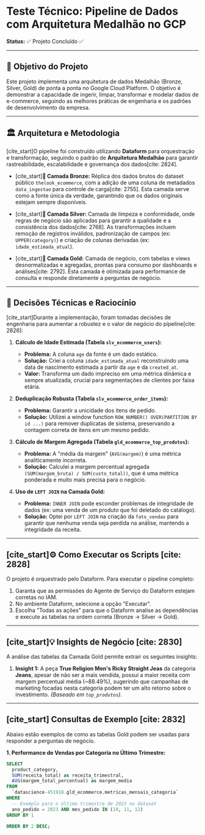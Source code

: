 # Teste Técnico: Pipeline de Dados com Arquitetura Medalhão no GCP

**Status:** ✅ Projeto Concluído ✅

---

## 🎯 Objetivo do Projeto

Este projeto implementa uma arquitetura de dados Medalhão (Bronze, Silver, Gold) de ponta a ponta no Google Cloud Platform. O objetivo é demonstrar a capacidade de ingerir, limpar, transformar e modelar dados de e-commerce, seguindo as melhores práticas de engenharia e os padrões de desenvolvimento da empresa.

---

## 🏛️ Arquitetura e Metodologia

[cite_start]O pipeline foi construído utilizando **Dataform** para orquestração e transformação, seguindo o padrão de **Arquitetura Medalhão** para garantir rastreabilidade, escalabilidade e governança dos dados[cite: 2824].

- [cite_start]**🥉 Camada Bronze:** Réplica dos dados brutos do dataset público `thelook_ecommerce`, com a adição de uma coluna de metadados `data_ingestao` para controle de carga[cite: 2755]. Esta camada serve como a fonte única da verdade, garantindo que os dados originais estejam sempre disponíveis.

- [cite_start]**🥈 Camada Silver:** Camada de limpeza e conformidade, onde regras de negócio são aplicadas para garantir a qualidade e a consistência dos dados[cite: 2768]. As transformações incluem remoção de registros inválidos, padronização de campos (ex: `UPPER(category)`) e criação de colunas derivadas (ex: `idade_estimada_atual`).

- [cite_start]**🥇 Camada Gold:** Camada de negócio, com tabelas e views desnormalizadas e agregadas, prontas para consumo por dashboards e análises[cite: 2792]. Esta camada é otimizada para performance de consulta e responde diretamente a perguntas de negócio.

---

## 📝 Decisões Técnicas e Raciocínio

[cite_start]Durante a implementação, foram tomadas decisões de engenharia para aumentar a robustez e o valor de negócio do pipeline[cite: 2826]:

1.  **Cálculo de Idade Estimada (Tabela `slv_ecommerce_users`):**
    * **Problema:** A coluna `age` da fonte é um dado estático.
    * **Solução:** Criei a coluna `idade_estimada_atual` reconstruindo uma data de nascimento estimada a partir da `age` e da `created_at`.
    * **Valor:** Transforma um dado impreciso em uma métrica dinâmica e sempre atualizada, crucial para segmentações de clientes por faixa etária.

2.  **Deduplicação Robusta (Tabela `slv_ecommerce_order_items`):**
    * **Problema:** Garantir a unicidade dos itens de pedido.
    * **Solução:** Utilizei a window function `ROW_NUMBER() OVER(PARTITION BY id ...)` para remover duplicatas de sistema, preservando a contagem correta de itens em um mesmo pedido.

3.  **Cálculo de Margem Agregada (Tabela `gld_ecommerce_top_produtos`):**
    * **Problema:** A "média da margem" (`AVG(margem)`) é uma métrica analiticamente incorreta.
    * **Solução:** Calculei a margem percentual agregada `(SUM(margem_bruta) / SUM(custo_total))`, que é uma métrica ponderada e muito mais precisa para o negócio.

4.  **Uso de `LEFT JOIN` na Camada Gold:**
    * **Problema:** `INNER JOIN` pode esconder problemas de integridade de dados (ex: uma venda de um produto que foi deletado do catálogo).
    * **Solução:** Optei por `LEFT JOIN` na criação da `fato_vendas` para garantir que nenhuma venda seja perdida na análise, mantendo a integridade da receita.

---

## [cite_start]⚙️ Como Executar os Scripts [cite: 2828]

O projeto é orquestrado pelo Dataform. Para executar o pipeline completo:
1.  Garanta que as permissões do Agente de Serviço do Dataform estejam corretas no IAM.
2.  No ambiente Dataform, selecione a opção "Executar".
3.  Escolha "Todas as ações" para que o Dataform analise as dependências e execute as tabelas na ordem correta (Bronze → Silver → Gold).

---

## [cite_start]💡 Insights de Negócio [cite: 2830]

A análise das tabelas da Camada Gold permite extrair os seguintes insights:

1.  **Insight 1:** A peça **True Religion Men's Ricky Straight Jeas** da categoria **Jeans**, apesar de não ser a mais vendida, possui a maior receita com margem percentual média (~88.49%), sugerindo que campanhas de marketing focadas nesta categoria podem ter um alto retorno sobre o investimento. *(Baseado em `top_produtos`)*.


---

## [cite_start] Consultas de Exemplo [cite: 2832]

Abaixo estão exemplos de como as tabelas Gold podem ser usadas para responder a perguntas de negócio.

**1. Performance de Vendas por Categoria no Último Trimestre:**
```sql
SELECT
  product_category,
  SUM(receita_total) as receita_trimestral,
  AVG(margem_total_percentual) as margem_media
FROM
  `datascience-451918.gld_ecommerce.metricas_mensais_categoria`
WHERE
  -- Exemplo para o último trimestre de 2023 no dataset
  ano_pedido = 2023 AND mes_pedido IN (10, 11, 12)
GROUP BY 1

ORDER BY 2 DESC;

